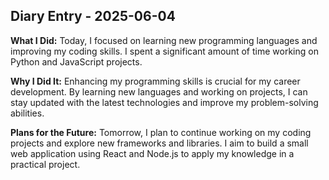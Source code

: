 ## Diary Entry - 2025-06-04

**What I Did:**
Today, I focused on learning new programming languages and improving my coding skills. I spent a significant amount of time working on Python and JavaScript projects.

**Why I Did It:**
Enhancing my programming skills is crucial for my career development. By learning new languages and working on projects, I can stay updated with the latest technologies and improve my problem-solving abilities.

**Plans for the Future:**
Tomorrow, I plan to continue working on my coding projects and explore new frameworks and libraries. I aim to build a small web application using React and Node.js to apply my knowledge in a practical project.